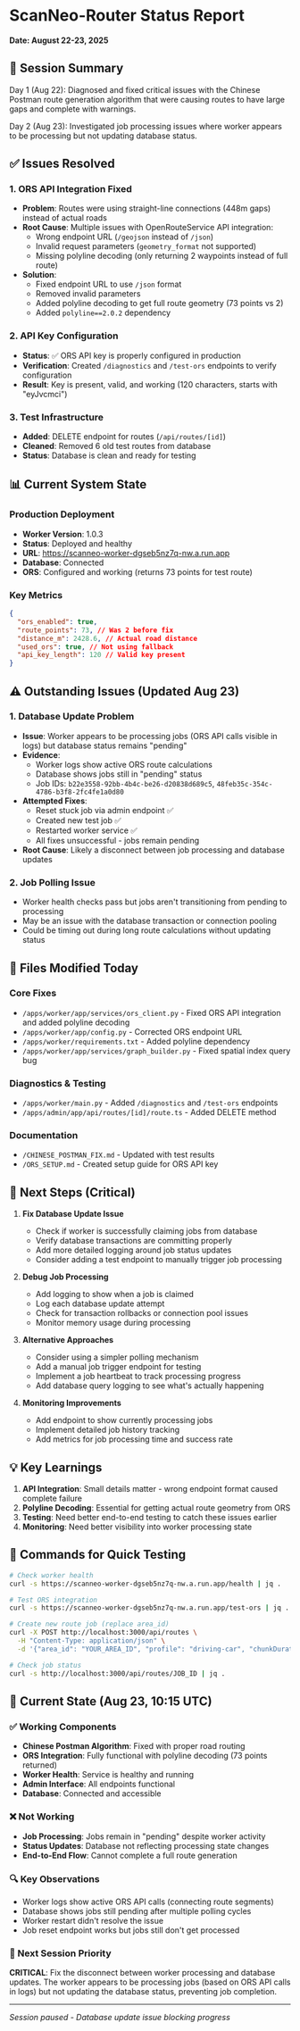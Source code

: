 # ScanNeo-Router Status Report

**Date: August 22-23, 2025**

## 🎯 Session Summary

Day 1 (Aug 22): Diagnosed and fixed critical issues with the Chinese Postman route generation algorithm that were causing routes to have large gaps and complete with warnings.

Day 2 (Aug 23): Investigated job processing issues where worker appears to be processing but not updating database status.

## ✅ Issues Resolved

### 1. ORS API Integration Fixed

- **Problem**: Routes were using straight-line connections (448m gaps) instead of actual roads
- **Root Cause**: Multiple issues with OpenRouteService API integration:
  - Wrong endpoint URL (`/geojson` instead of `/json`)
  - Invalid request parameters (`geometry_format` not supported)
  - Missing polyline decoding (only returning 2 waypoints instead of full route)
- **Solution**:
  - Fixed endpoint URL to use `/json` format
  - Removed invalid parameters
  - Added polyline decoding to get full route geometry (73 points vs 2)
  - Added `polyline==2.0.2` dependency

### 2. API Key Configuration

- **Status**: ✅ ORS API key is properly configured in production
- **Verification**: Created `/diagnostics` and `/test-ors` endpoints to verify configuration
- **Result**: Key is present, valid, and working (120 characters, starts with "eyJvcmci")

### 3. Test Infrastructure

- **Added**: DELETE endpoint for routes (`/api/routes/[id]`)
- **Cleaned**: Removed 6 old test routes from database
- **Status**: Database is clean and ready for testing

## 📊 Current System State

### Production Deployment

- **Worker Version**: 1.0.3
- **Status**: Deployed and healthy
- **URL**: https://scanneo-worker-dgseb5nz7q-nw.a.run.app
- **Database**: Connected
- **ORS**: Configured and working (returns 73 points for test route)

### Key Metrics

```json
{
  "ors_enabled": true,
  "route_points": 73, // Was 2 before fix
  "distance_m": 2428.6, // Actual road distance
  "used_ors": true, // Not using fallback
  "api_key_length": 120 // Valid key present
}
```

## ⚠️ Outstanding Issues (Updated Aug 23)

### 1. Database Update Problem

- **Issue**: Worker appears to be processing jobs (ORS API calls visible in logs) but database status remains "pending"
- **Evidence**:
  - Worker logs show active ORS route calculations
  - Database shows jobs still in "pending" status
  - Job IDs: `b22e3558-92bb-4b4c-be26-d20838d689c5`, `48feb35c-354c-4786-b3f8-2fc4fe1a0d80`
- **Attempted Fixes**:
  - Reset stuck job via admin endpoint ✅
  - Created new test job ✅
  - Restarted worker service ✅
  - All fixes unsuccessful - jobs remain pending
- **Root Cause**: Likely a disconnect between job processing and database updates

### 2. Job Polling Issue

- Worker health checks pass but jobs aren't transitioning from pending to processing
- May be an issue with the database transaction or connection pooling
- Could be timing out during long route calculations without updating status

## 📁 Files Modified Today

### Core Fixes

- `/apps/worker/app/services/ors_client.py` - Fixed ORS API integration and added polyline decoding
- `/apps/worker/app/config.py` - Corrected ORS endpoint URL
- `/apps/worker/requirements.txt` - Added polyline dependency
- `/apps/worker/app/services/graph_builder.py` - Fixed spatial index query bug

### Diagnostics & Testing

- `/apps/worker/main.py` - Added `/diagnostics` and `/test-ors` endpoints
- `/apps/admin/app/api/routes/[id]/route.ts` - Added DELETE method

### Documentation

- `/CHINESE_POSTMAN_FIX.md` - Updated with test results
- `/ORS_SETUP.md` - Created setup guide for ORS API key

## 🚀 Next Steps (Critical)

1. **Fix Database Update Issue**
   - Check if worker is successfully claiming jobs from database
   - Verify database transactions are committing properly
   - Add more detailed logging around job status updates
   - Consider adding a test endpoint to manually trigger job processing

2. **Debug Job Processing**
   - Add logging to show when a job is claimed
   - Log each database update attempt
   - Check for transaction rollbacks or connection pool issues
   - Monitor memory usage during processing

3. **Alternative Approaches**
   - Consider using a simpler polling mechanism
   - Add a manual job trigger endpoint for testing
   - Implement a job heartbeat to track processing progress
   - Add database query logging to see what's actually happening

4. **Monitoring Improvements**
   - Add endpoint to show currently processing jobs
   - Implement detailed job history tracking
   - Add metrics for job processing time and success rate

## 💡 Key Learnings

1. **API Integration**: Small details matter - wrong endpoint format caused complete failure
2. **Polyline Decoding**: Essential for getting actual route geometry from ORS
3. **Testing**: Need better end-to-end testing to catch these issues earlier
4. **Monitoring**: Need better visibility into worker processing state

## 📝 Commands for Quick Testing

```bash
# Check worker health
curl -s https://scanneo-worker-dgseb5nz7q-nw.a.run.app/health | jq .

# Test ORS integration
curl -s https://scanneo-worker-dgseb5nz7q-nw.a.run.app/test-ors | jq .

# Create new route job (replace area_id)
curl -X POST http://localhost:3000/api/routes \
  -H "Content-Type: application/json" \
  -d '{"area_id": "YOUR_AREA_ID", "profile": "driving-car", "chunkDuration": 1800}'

# Check job status
curl -s http://localhost:3000/api/routes/JOB_ID | jq .
```

## 🏁 Current State (Aug 23, 10:15 UTC)

### ✅ Working Components

- **Chinese Postman Algorithm**: Fixed with proper road routing
- **ORS Integration**: Fully functional with polyline decoding (73 points returned)
- **Worker Health**: Service is healthy and running
- **Admin Interface**: All endpoints functional
- **Database**: Connected and accessible

### ❌ Not Working

- **Job Processing**: Jobs remain in "pending" despite worker activity
- **Status Updates**: Database not reflecting processing state changes
- **End-to-End Flow**: Cannot complete a full route generation

### 🔍 Key Observations

- Worker logs show active ORS API calls (connecting route segments)
- Database shows jobs still pending after multiple polling cycles
- Worker restart didn't resolve the issue
- Job reset endpoint works but jobs still don't get processed

### 🎯 Next Session Priority

**CRITICAL**: Fix the disconnect between worker processing and database updates. The worker appears to be processing jobs (based on ORS API calls in logs) but not updating the database status, preventing job completion.

---

_Session paused - Database update issue blocking progress_
